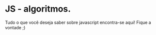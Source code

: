 # JS - algoritmos.

Tudo o que você deseja saber sobre javascript encontra-se aqui! 
Fique a vontade ;)
